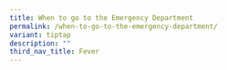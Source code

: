 ```yaml
---
title: When to go to the Emergency Department
permalink: /when-to-go-to-the-emergency-department/
variant: tiptap
description: ""
third_nav_title: Fever
---
```

<p></p>